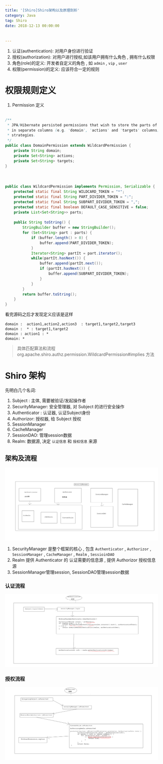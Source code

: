 ```yaml
---
title: '[Shiro]Shiro架构以及原理剖析'
category: Java
tag: Shiro
date: 2018-12-13 00:00:00


---
```


1. 认证(authentication): 对用户身份进行验证
2. 授权(authorization):  对用户进行授权,如该用户拥有什么角色 , 拥有什么权限
3. 角色(role)的定义: 开发者自定义的角色 , 如 `admin` , `vip` , `user`
4. 权限(permission)的定义:  应该符合一定的规则
# 权限规则定义


1.  Permission 定义

```java

/**
 * JPA/Hibernate persisted permissions that wish to store the parts of the permission string
 * in separate columns (e.g. 'domain', 'actions' and 'targets' columns), which can be used in querying
 * strategies.
 */
public class DomainPermission extends WildcardPermission {
    private String domain;
    private Set<String> actions;
    private Set<String> targets;
}



public class WildcardPermission implements Permission, Serializable {
    protected static final String WILDCARD_TOKEN = "*";
    protected static final String PART_DIVIDER_TOKEN = ":";
    protected static final String SUBPART_DIVIDER_TOKEN = ",";
    protected static final boolean DEFAULT_CASE_SENSITIVE = false;
    private List<Set<String>> parts;
    
	public String toString() {
        StringBuilder buffer = new StringBuilder();
        for (Set<String> part : parts) {
            if (buffer.length() > 0) {
                buffer.append(PART_DIVIDER_TOKEN);
            }
            Iterator<String> partIt = part.iterator();
            while(partIt.hasNext()) {
                buffer.append(partIt.next());
                if (partIt.hasNext()) {
                    buffer.append(SUBPART_DIVIDER_TOKEN);
                }
            }
        }
        return buffer.toString();
    }
}
```



看完源码之后才发现定义应该是这样

```
domain :  action1,action2,action3  : target1,target2,target3
domain :  * : target1,target2
domain : action1 : *
domain: *
```
> 具体匹配算法和流程 org.apache.shiro.authz.permission.WildcardPermission#implies 方法

# Shiro 架构

先明白几个名词: 

1. Subject :  主体, 需要被验证/发起操作者
2. SecurityManager: 安全管理器, 对 Subject 的进行安全操作
3. Authenticator : 认证器, 认证Subject身份
4. Authorizor:  授权器, 给 Subject 授权
5. SessionManager
6. CacheManager
7. SessionDAO:  管理session数据
8. Realm: 数据源, 决定 `认证信息` 和 `授权信息` 来源

## 架构及流程

![](/images/shiro_arc.png)

1. SecurityManager 是整个框架的核心 , 包含 `Authenticator`  ,  `Authorizor` , `SessionManager` , `CacheManager` , `Realm`  ,  `SessioinDAO`
2.  Realm 提供  Authenticator 的 认证需要的信息源 , 提供  Authorizor 授权信息源
3. SessionManager管理session,  SessionDAO管理session数据

### 认证流程

![](/images/shiro_authentication.png)

### 授权流程

![](/images/shiro_authorizer.png)
